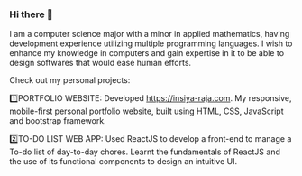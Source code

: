 ### Hi there 👋

<!--
**insiya2414/insiya2414** is a ✨ _special_ ✨ repository because its `README.md` (this file) appears on your GitHub profile.

Here are some ideas to get you started:

- 🔭 I’m currently working on ...
- 🌱 I’m currently learning ...
- 👯 I’m looking to collaborate on ...
- 🤔 I’m looking for help with ...
- 💬 Ask me about ...
- 📫 How to reach me: ...
- 😄 Pronouns: ...
- ⚡ Fun fact: ...
-->
I am a computer science major with a minor in applied mathematics, having development experience utilizing multiple programming languages. I wish to enhance my knowledge in computers and gain expertise in it to be able to design softwares that would ease human efforts.

Check out my personal projects:

1️⃣PORTFOLIO WEBSITE: Developed https://insiya-raja.com. My responsive, mobile-first personal portfolio website, built using HTML, CSS, JavaScript and bootstrap    framework.

2️⃣TO-DO LIST WEB APP: Used ReactJS to develop a front-end to manage a To-do list of day-to-day chores. Learnt the fundamentals of ReactJS and the use of its functional components to design an intuitive UI.
